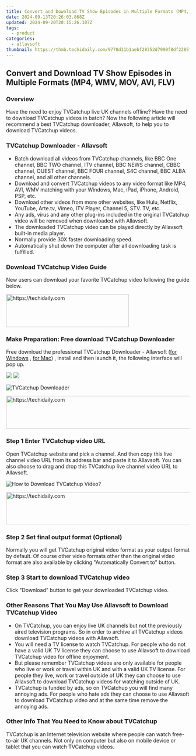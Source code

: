 ```yaml
---
title: Convert and Download TV Show Episodes in Multiple Formats (MP4, WMV, MOV, AVI, FLV)
date: 2024-09-13T20:26:03.868Z
updated: 2024-09-20T20:15:26.107Z
tags:
  - product
categories:
  - allavsoft
thumbnail: https://thmb.techidaily.com/9778d11b1aebf28352d7990f8df2285fbb44be756476ea931ead57296a8538fc.jpg
---
```


## Convert and Download TV Show Episodes in Multiple Formats (MP4, WMV, MOV, AVI, FLV)

### Overview

Have the need to enjoy TVCatchup live UK channels offline? Have the need to download TVCatchup videos in batch? Now the following article will recommend a best TVCatchup downloader, Allavsoft, to help you to download TVCatchup videos.

### TVCatchup Downloader - Allavsoft

* Batch download all videos from TVCatchup channels, like BBC One channel, BBC TWO channel, ITV channel, BBC NEWS channel, CBBC channel, OUEST channel, BBC FOUR channel, S4C channel, BBC ALBA channel, and all other channels.
* Download and convert TVCatchup videos to any video format like MP4, AVI, WMV matching with your Windows, Mac, iPad, iPhone, Android, PSP, etc.
* Download other videos from more other websites, like Hulu, Netflix, YouTube, Arte.tv, Vimeo, ITV Player, Channel 5, STV. TV, etc.
* Any ads, virus and any other plug-ins included in the original TVCatchup video will be removed when downloaded with Allavsoft.
* The downloaded TVCatchup video can be played directly by Allavsoft built-in media player.
* Normally provide 30X faster downloading speed.
* Automatically shut down the computer after all downloading task is fulfilled.

### Download TVCatchup Video Guide

New users can download your favorite TVCatchup video following the guide below.

<!-- affiliate ads begin -->
<a href="https://aligracehair.sjv.io/c/5597632/2135358/19272" target="_top" id="2135358">
  <img src="//a.impactradius-go.com/display-ad/19272-2135358" border="0" alt="https://techidaily.com" width="336" height="90"/>
</a>
<img height="0" width="0" src="https://aligracehair.sjv.io/i/5597632/2135358/19272" style="position:absolute;visibility:hidden;" border="0" />
<!-- affiliate ads end -->

### Make Preparation: Free download TVCatchup Downloader

Free download the professional TVCatchup Downloader - Allavsoft ([for Windows](https://tools.techidaily.com/allavsoft/products/) , [for Mac](https://tools.techidaily.com/allavsoft/products/)) , install and then launch it, the following interface will pop up.

[![](https://www.allavsoft.com/how-to/../images/how-to/free-download-win.jpg)](https://tools.techidaily.com/allavsoft/products/) [![](https://www.allavsoft.com/how-to/../images/how-to/free-download-mac.jpg)](https://tools.techidaily.com/allavsoft/products/)

![TVCatchup Downloader](https://www.allavsoft.com/how-to/../images/allavsoft/screen-shot-600.jpg)

<!-- affiliate ads begin -->
<a href="https://aligracehair.sjv.io/c/5597632/1880960/19272" target="_top" id="1880960">
  <img src="//a.impactradius-go.com/display-ad/19272-1880960" border="0" alt="https://techidaily.com" width="728" height="90"/>
</a>
<img height="0" width="0" src="https://aligracehair.sjv.io/i/5597632/1880960/19272" style="position:absolute;visibility:hidden;" border="0" />
<!-- affiliate ads end -->

### Step 1 Enter TVCatchup video URL

Open TVCatchup website and pick a channel. And then copy this live channel video URL from its address bar and paste it to Allavsoft. You can also choose to drag and drop this TVCatchup live channel video URL to Allavsoft.

![How to Download TVCatchup Video?](https://www.allavsoft.com/how-to/../images/how-to/download-rtmp-video/download-rtmp-video.jpg)

<!-- affiliate ads begin -->
<a href="https://aligracehair.sjv.io/c/5597632/1896510/19272" target="_top" id="1896510">
  <img src="//a.impactradius-go.com/display-ad/19272-1896510" border="0" alt="https://techidaily.com" width="728" height="90"/>
</a>
<img height="0" width="0" src="https://aligracehair.sjv.io/i/5597632/1896510/19272" style="position:absolute;visibility:hidden;" border="0" />
<!-- affiliate ads end -->

### Step 2 Set final output format (Optional)

Normally you will get TVCatchup original video format as your output format by default. Of course other video formats other than the original video format are also available by clicking "Automatically Convert to" button.

### Step 3 Start to download TVCatchup video

Click "Download" button to get your downloaded TVCatchup video.

### Other Reasons That You May Use Allavsoft to Download TVCatchup Video

* On TVCatchup, you can enjoy live UK channels but not the previously aired television programs. So in order to archive all TVCatchup videos download TVCatchup videos with Allavsoft.
* You will need a TV license to watch TVCatchup. For people who do not have a valid UK TV license they can choose to use Allavsoft to download TVCatchup video for offline enjoyment.
* But please remember TVCatchup videos are only available for people who live or work or travel within UK and with a valid UK TV license. For people they live, work or travel outside of UK they can choose to use Allavsoft to download TVCatchup videos for watching outside of UK.
* TVCatchup is funded by ads, so on TVCatchup you will find many annoying ads. For people who hate ads they can choose to use Allavsoft to download TVCatchup video and at the same time remove the annoying ads.

### Other Info That You Need to Know about TVCatchup

TVCatchup is an Internet television website where people can watch free-to-air UK channels. Not only on computer but also on mobile device or tablet that you can watch TVCatchup videos.

<ins class="adsbygoogle"
     style="display:block"
     data-ad-format="autorelaxed"
     data-ad-client="ca-pub-7571918770474297"
     data-ad-slot="1223367746"></ins>

<ins class="adsbygoogle"
     style="display:block"
     data-ad-client="ca-pub-7571918770474297"
     data-ad-slot="8358498916"
     data-ad-format="auto"
     data-full-width-responsive="true"></ins>



